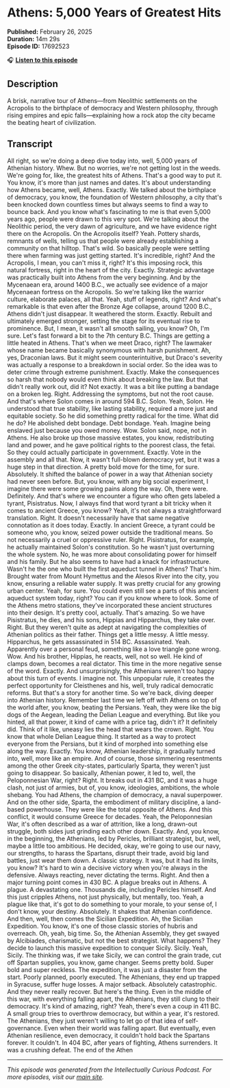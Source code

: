 # Athens: 5,000 Years of Greatest Hits

**Published:** February 26, 2025  
**Duration:** 14m 29s  
**Episode ID:** 17692523

🎧 **[Listen to this episode](https://intellectuallycurious.buzzsprout.com/2529712/episodes/17692523-athens-5000-years-of-greatest-hits)**

## Description

A brisk, narrative tour of Athens—from Neolithic settlements on the Acropolis to the birthplace of democracy and Western philosophy, through rising empires and epic falls—explaining how a rock atop the city became the beating heart of civilization.

## Transcript

All right, so we're doing a deep dive today into, well, 5,000 years of Athenian history. Whew. But no worries, we're not getting lost in the weeds. We're going for, like, the greatest hits of Athens. That's a good way to put it. You know, it's more than just names and dates. It's about understanding how Athens became, well, Athens. Exactly. We talked about the birthplace of democracy, you know, the foundation of Western philosophy, a city that's been knocked down countless times but always seems to find a way to bounce back. And you know what's fascinating to me is that even 5,000 years ago, people were drawn to this very spot. We're talking about the Neolithic period, the very dawn of agriculture, and we have evidence right there on the Acropolis. On the Acropolis itself? Yeah. Pottery shards, remnants of wells, telling us that people were already establishing a community on that hilltop. That's wild. So basically people were settling there when farming was just getting started. It's incredible, right? And the Acropolis, I mean, you can't miss it, right? It's this imposing rock, this natural fortress, right in the heart of the city. Exactly. Strategic advantage was practically built into Athens from the very beginning. And by the Mycenaean era, around 1400 B.C., we actually see evidence of a major Mycenaean fortress on the Acropolis. So we're talking like the warrior culture, elaborate palaces, all that. Yeah, stuff of legends, right? And what's remarkable is that even after the Bronze Age collapse, around 1200 B.C., Athens didn't just disappear. It weathered the storm. Exactly. Rebuilt and ultimately emerged stronger, setting the stage for its eventual rise to prominence. But, I mean, it wasn't all smooth sailing, you know? Oh, I'm sure. Let's fast forward a bit to the 7th century B.C. Things are getting a little heated in Athens. That's when we meet Draco, right? The lawmaker whose name became basically synonymous with harsh punishment. Ah, yes, Draconian laws. But it might seem counterintuitive, but Draco's severity was actually a response to a breakdown in social order. So the idea was to deter crime through extreme punishment. Exactly. Make the consequences so harsh that nobody would even think about breaking the law. But that didn't really work out, did it? Not exactly. It was a bit like putting a bandage on a broken leg. Right. Addressing the symptoms, but not the root cause. And that's where Solon comes in around 594 B.C. Solon. Yeah, Solon. He understood that true stability, like lasting stability, required a more just and equitable society. So he did something pretty radical for the time. What did he do? He abolished debt bondage. Debt bondage. Yeah. Imagine being enslaved just because you owed money. Wow. Solon said, nope, not in Athens. He also broke up those massive estates, you know, redistributing land and power, and he gave political rights to the poorest class, the fetai. So they could actually participate in government. Exactly. Vote in the assembly and all that. Now, it wasn't full-blown democracy yet, but it was a huge step in that direction. A pretty bold move for the time, for sure. Absolutely. It shifted the balance of power in a way that Athenian society had never seen before. But, you know, with any big social experiment, I imagine there were some growing pains along the way. Oh, there were. Definitely. And that's where we encounter a figure who often gets labeled a tyrant, Pisistratus. Now, I always find that word tyrant a bit tricky when it comes to ancient Greece, you know? Yeah, it's not always a straightforward translation. Right. It doesn't necessarily have that same negative connotation as it does today. Exactly. In ancient Greece, a tyrant could be someone who, you know, seized power outside the traditional means. So not necessarily a cruel or oppressive ruler. Right. Pisistratus, for example, he actually maintained Solon's constitution. So he wasn't just overturning the whole system. No, he was more about consolidating power for himself and his family. But he also seems to have had a knack for infrastructure. Wasn't he the one who built the first aqueduct tunnel in Athens? That's him. Brought water from Mount Hymettus and the Alesos River into the city, you know, ensuring a reliable water supply. It was pretty crucial for any growing urban center. Yeah, for sure. You could even still see a parts of this ancient aqueduct system today, right? You can if you know where to look. Some of the Athens metro stations, they've incorporated these ancient structures into their design. It's pretty cool, actually. That's amazing. So we have Pisistratus, he dies, and his sons, Hippias and Hipparchus, they take over. Right. But they weren't quite as adept at navigating the complexities of Athenian politics as their father. Things get a little messy. A little messy. Hipparchus, he gets assassinated in 514 BC. Assassinated. Yeah. Apparently over a personal feud, something like a love triangle gone wrong. Wow. And his brother, Hippias, he reacts, well, not so well. He kind of clamps down, becomes a real dictator. This time in the more negative sense of the word. Exactly. And unsurprisingly, the Athenians weren't too happy about this turn of events. I imagine not. This unpopular rule, it creates the perfect opportunity for Cleisthenes and his, well, truly radical democratic reforms. But that's a story for another time. So we're back, diving deeper into Athenian history. Remember last time we left off with Athens on top of the world after, you know, beating the Persians. Yeah, they were like the big dogs of the Aegean, leading the Delian League and everything. But like you hinted, all that power, it kind of came with a price tag, didn't it? It definitely did. Think of it like, uneasy lies the head that wears the crown. Right. You know that whole Delian League thing. It started as a way to protect everyone from the Persians, but it kind of morphed into something else along the way. Exactly. You know, Athenian leadership, it gradually turned into, well, more like an empire. And of course, those simmering resentments among the other Greek city-states, particularly Sparta, they weren't just going to disappear. So basically, Athenian power, it led to, well, the Peloponnesian War, right? Right. It breaks out in 431 BC, and it was a huge clash, not just of armies, but of, you know, ideologies, ambitions, the whole shebang. You had Athens, the champion of democracy, a naval superpower. And on the other side, Sparta, the embodiment of military discipline, a land-based powerhouse. They were like the total opposite of Athens. And this conflict, it would consume Greece for decades. Yeah, the Peloponnesian War, it's often described as a war of attrition, like a long, drawn-out struggle, both sides just grinding each other down. Exactly. And, you know, in the beginning, the Athenians, led by Pericles, brilliant strategist, but, well, maybe a little too ambitious. He decided, okay, we're going to use our navy, our strengths, to harass the Spartans, disrupt their trade, avoid big land battles, just wear them down. A classic strategy. It was, but it had its limits, you know? It's hard to win a decisive victory when you're always in the defensive. Always reacting, never dictating the terms. Right. And then a major turning point comes in 430 BC. A plague breaks out in Athens. A plague. A devastating one. Thousands die, including Pericles himself. And this just cripples Athens, not just physically, but mentally, too. Yeah, a plague like that, it's got to do something to your morale, to your sense of, I don't know, your destiny. Absolutely. It shakes that Athenian confidence. And then, well, then comes the Sicilian Expedition. Ah, the Sicilian Expedition. You know, it's one of those classic stories of hubris and overreach. Oh, yeah, big time. So, the Athenian Assembly, they get swayed by Alcibiades, charismatic, but not the best strategist. What happens? They decide to launch this massive expedition to conquer Sicily. Sicily. Yeah, Sicily. The thinking was, if we take Sicily, we can control the grain trade, cut off Spartan supplies, you know, game changer. Seems pretty bold. Super bold and super reckless. The expedition, it was just a disaster from the start. Poorly planned, poorly executed. The Athenians, they end up trapped in Syracuse, suffer huge losses. A major setback. Absolutely catastrophic. And they never really recover. But here's the thing. Even in the middle of this war, with everything falling apart, the Athenians, they still clung to their democracy. It's kind of amazing, right? Yeah, there's even a coup in 411 BC. A small group tries to overthrow democracy, but within a year, it's restored. The Athenians, they just weren't willing to let go of that idea of self-governance. Even when their world was falling apart. But eventually, even Athenian resilience, even democracy, it couldn't hold back the Spartans forever. It couldn't. In 404 BC, after years of fighting, Athens surrenders. It was a crushing defeat. The end of the Athen

---
*This episode was generated from the Intellectually Curious Podcast. For more episodes, visit our [main site](https://intellectuallycurious.buzzsprout.com).*
